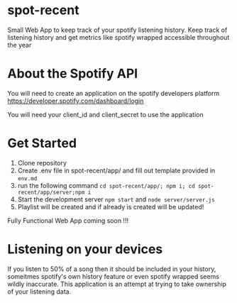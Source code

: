 # spot-recent
Small Web App to keep track of your spotify listening history. Keep track of listening history and get metrics like spotify wrapped accessible throughout the year


# About the Spotify API

You will need to create an application on the spotify developers platform
https://developer.spotify.com/dashboard/login

You will need your client_id and client_secret to use the application

# Get Started

1. Clone repository
2. Create .env file in spot-recent/app/ and fill out template provided in `env.md`
3. run the following command `cd spot-recent/app/; npm i; cd spot-recent/app/server;npm i`
4. Start the development server `npm start` and `node server/server.js`
5. Playlist will be created and if already is created will be updated!

Fully Functional Web App coming soon !!!


# Listening on your devices
If you listen to 50% of a song then it should be included in your history, someitmes spotify's own history feature
or even spotify wrapped seems wildly inaccurate. This application is an attempt at trying to take ownership of your listening data. 
